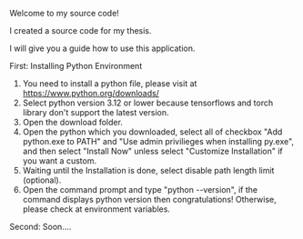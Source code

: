 Welcome to my source code!

I created a source code for my thesis.

I will give you a guide how to use this application.

First: Installing Python Environment
1. You need to install a python file, please visit at https://www.python.org/downloads/
2. Select python version 3.12 or lower because tensorflows and torch library don't support the latest version.
3. Open the download folder.
4. Open the python which you downloaded, select all of checkbox "Add python.exe to PATH" and "Use admin privilieges when installing py.exe", and then select "Install Now" unless select "Customize Installation" if you want a custom.
5. Waiting until the Installation is done, select disable path length limit (optional).
6. Open the command prompt and type "python --version", if the command displays python version then congratulations! Otherwise, please check at environment variables.

Second: Soon....

